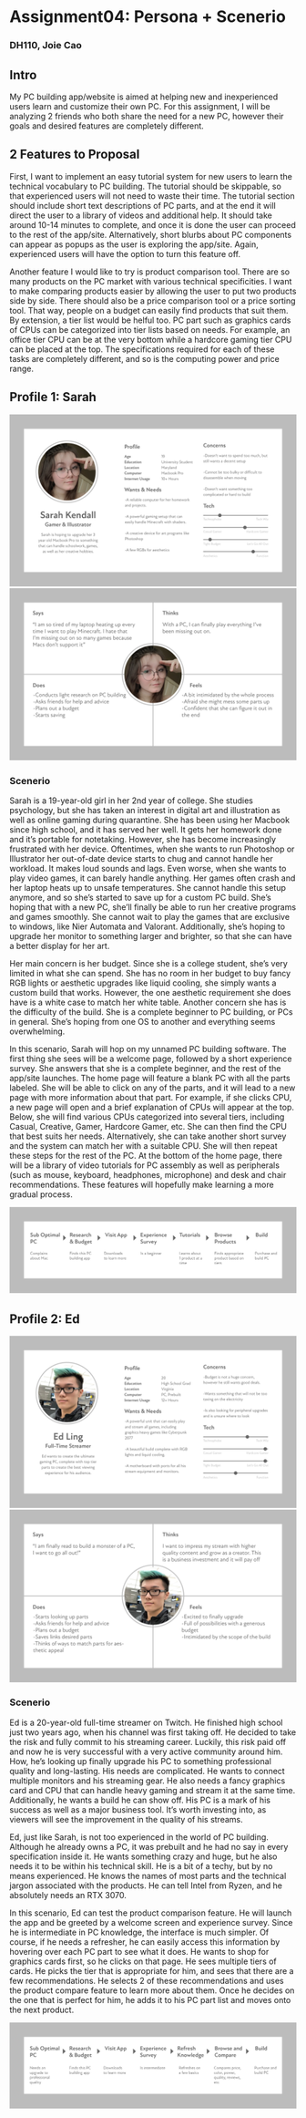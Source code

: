 # Assignment04: Persona + Scenerio 
### DH110, Joie Cao

## Intro
My PC building app/website is aimed at helping new and inexperienced users learn and customize their own PC. For this assignment, I will be analyzing 2 friends who both share the need for a new PC, however their goals and desired features are completely different. 

## 2 Features to Proposal
First, I want to implement an easy tutorial system for new users to learn the technical vocabulary to PC building. The tutorial should be skippable, so that experienced users will not need to waste their time. The tutorial section should include short text descriptions of PC parts, and at the end it will direct the user to a library of videos and additional help. It should take around 10-14 minutes to complete, and once it is done the user can proceed to the rest of the app/site. Alternatively, short blurbs about PC components can appear as popups as the user is exploring the app/site. Again, experienced users will have the option to turn this feature off. 

Another feature I would like to try is product comparison tool. There are so many products on the PC market with various technical specificities. I want to make comparing products easier by allowing the user to put two products side by side. There should also be a price comparison tool or a price sorting tool. That way, people on a budget can easily find products that suit them. By extension, a tier list would be helful too. PC part such as graphics cards of CPUs can be categorized into tier lists based on needs. For example, an office tier CPU can be at the very bottom while a hardcore gaming tier CPU can be placed at the top. The specifications required for each of these tasks are completely different, and so is the computing power and price range. 

## Profile 1: Sarah
![sarah](sarah.jpg)
![sarahe](sarahe.jpg)

### Scenerio 
Sarah is a 19-year-old girl in her 2nd year of college. She studies psychology, but she has taken an interest in digital art and illustration as well as online gaming during quarantine. She has been using her Macbook since high school, and it has served her well. It gets her homework done and it’s portable for notetaking. However, she has become increasingly frustrated with her device. Oftentimes, when she wants to run Photoshop or Illustrator her out-of-date device starts to chug and cannot handle her workload. It makes loud sounds and lags. Even worse, when she wants to play video games, it can barely handle anything. Her games often crash and her laptop heats up to unsafe temperatures. She cannot handle this setup anymore, and so she’s started to save up for a custom PC build. She’s hoping that with a new PC, she’ll finally be able to run her creative programs and games smoothly. She cannot wait to play the games that are exclusive to windows, like Nier Automata and Valorant. Additionally, she’s hoping to upgrade her monitor to something larger and brighter, so that she can have a better display for her art.

Her main concern is her budget. Since she is a college student, she’s very limited in what she can spend. She has no room in her budget to buy fancy RGB lights or aesthetic upgrades like liquid cooling, she simply wants a custom build that works. However, the one aesthetic requirement she does have is a white case to match her white table. Another concern she has is the difficulty of the build. She is a complete beginner to PC building, or PCs in general. She’s hoping from one OS to another and everything seems overwhelming.

In this scenario, Sarah will hop on my unnamed PC building software. The first thing she sees will be a welcome page, followed by a short experience survey. She answers that she is a complete beginner, and the rest of the app/site launches. The home page will feature a blank PC with all the parts labeled. She will be able to click on any of the parts, and it will lead to a new page with more information about that part. For example, if she clicks CPU, a new page will open and a brief explanation of CPUs will appear at the top. Below, she will find various CPUs categorized into several tiers, including Casual, Creative, Gamer, Hardcore Gamer, etc. She can then find the CPU that best suits her needs. Alternatively, she can take another short survey and the system can match her with a suitable CPU. She will then repeat these steps for the rest of the PC. At the bottom of the home page, there will be a library of video tutorials for PC assembly as well as peripherals (such as mouse, keyboard, headphones, microphone) and desk and chair recommendations. These features will hopefully make learning a more gradual process. 

![map1](map1.jpg)


## Profile 2: Ed
![ed](ed.jpg)
![ede](ede.jpg)

### Scenerio 
Ed is a 20-year-old full-time streamer on Twitch. He finished high school just two years ago, when his channel was first taking off. He decided to take the risk and fully commit to his streaming career. Luckily, this risk paid off and now he is very successful with a very active community around him. How, he’s looking up finally upgrade his PC to something professional quality and long-lasting. His needs are complicated. He wants to connect multiple monitors and his streaming gear. He also needs a fancy graphics card and CPU that can handle heavy gaming and stream it at the same time. Additionally, he wants a build he can show off. His PC is a mark of his success as well as a major business tool. It’s worth investing into, as viewers will see the improvement in the quality of his streams. 

Ed, just like Sarah, is not too experienced in the world of PC building. Although he already owns a PC, it was prebuilt and he had no say in every specification inside it. He wants something crazy and huge, but he also needs it to be within his technical skill. He is a bit of a techy, but by no means experienced. He knows the names of most parts and the technical jargon associated with the products. He can tell Intel from Ryzen, and he absolutely needs an RTX 3070. 

In this scenario, Ed can test the product comparison feature. He will launch the app and be greeted by a welcome screen and experience survey. Since he is intermediate in PC knowledge, the interface is much simpler. Of course, if he needs a refresher, he can easily access this information by hovering over each PC part to see what it does. He wants to shop for graphics cards first, so he clicks on that page. He sees multiple tiers of cards. He picks the tier that is appropriate for him, and sees that there are a few recommendations. He selects 2 of these recommendations and uses the product compare feature to learn more about them. Once he decides on the one that is perfect for him, he adds it to his PC part list and moves onto the next product. 

![map2](map2.jpg)
